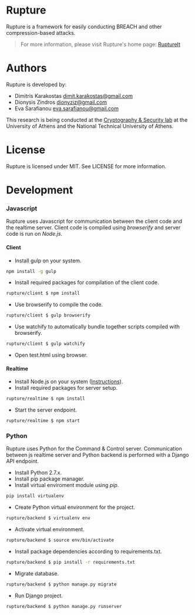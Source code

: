 Rupture
=======
Rupture is a framework for easily conducting BREACH and other compression-based
attacks.

> For more information, please visit Rupture's home page: [RuptureIt](https://ruptureit.com)

Authors
=======
Rupture is developed by:

* Dimitris Karakostas <dimit.karakostas@gmail.com>
* Dionysis Zindros <dionyziz@gmail.com>
* Eva Sarafianou <eva.sarafianou@gmail.com>

This research is being conducted at the [Cryptography & Security
lab](http://crypto.di.uoa.gr/) at the University of Athens and the National
Technical University of Athens.

License
=======
Rupture is licensed under MIT. See LICENSE for more information.

Development
===========

### Javascript

Rupture uses Javascript for communication between the client code and the realtime server. Client code is compiled using *browserify* and server code is run on *Node.js*.

#### Client
 - Install gulp on your system.
```sh
npm install -g gulp
```
 - Install required packages for compilation of the client code.
```sh
rupture/client $ npm install
```
 - Use browserify to compile the code.
```sh
rupture/client $ gulp browserify
```
 - Use watchify to automatically bundle together scripts compiled with browserify.
```sh
rupture/client $ gulp watchify
```
 - Open test.html using browser.

#### Realtime
 - Install Node.js on your system ([Instructions](https://nodejs.org/en/download/package-manager/)).
 - Install required packages for server setup.
```sh
rupture/realtime $ npm install
```
 - Start the server endpoint.
```sh
rupture/realtime $ npm start
```

### Python

Rupture uses Python for the Command & Control server. Communication between js realtime server and Python backend is performed with a Django API endpoint.

 - Install Python 2.7.x.
 - Install pip package manager.
 - Install virtual enviroment module using *pip*.
```sh
pip install virtualenv
```
 - Create Python virtual environment for the project.
```sh
rupture/backend $ virtualenv env
```
 - Activate virtual environment.
```sh
rupture/backend $ source env/bin/activate
```
 - Install package dependencies according to requirements.txt.
```sh
rupture/backend $ pip install -r requirements.txt
```
 - Migrate database.
```sh
rupture/backend $ python manage.py migrate
```
 - Run Django project.
```sh
rupture/backend $ python manage.py runserver
```

